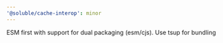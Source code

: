 ```yaml
---
'@soluble/cache-interop': minor
---
```


ESM first with support for dual packaging (esm/cjs). Use tsup for bundling
